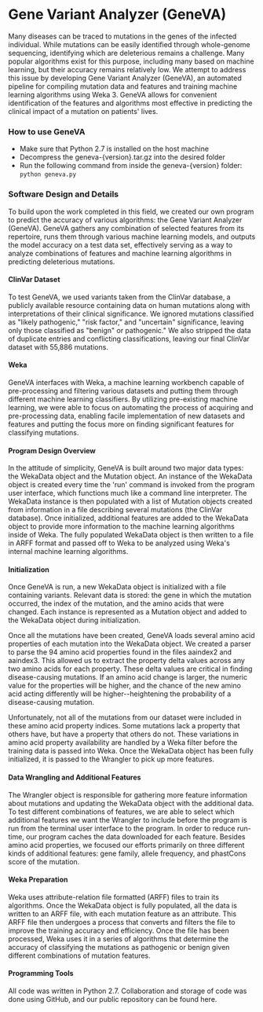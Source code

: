 # Gene Variant Analyzer (GeneVA)

Many diseases can be traced to mutations in the genes of the infected individual. While mutations can be easily identified through whole-genome sequencing, identifying which are deleterious remains a challenge. Many popular algorithms exist for this purpose, including many based on machine learning, but their accuracy remains relatively low. We attempt to address this issue by developing Gene Variant Analyzer (GeneVA), an automated pipeline for compiling mutation data and features and training machine learning algorithms using Weka 3. GeneVA allows for convenient identification of the features and algorithms most effective in predicting the clinical impact of a mutation on patients' lives.

### How to use GeneVA

- Make sure that Python 2.7 is installed on the host machine
- Decompress the geneva-{version}.tar.gz into the desired folder
- Run the following command from inside the geneva-{version} folder: `python geneva.py`

### Software Design and Details
To build upon the work completed in this field, we created our own program to predict the accuracy of various algorithms: the Gene Variant Analyzer (GeneVA). GeneVA gathers any combination of selected features from its repertoire, runs them through various machine learning models, and outputs the model accuracy on a test data set, effectively serving as a way to analyze combinations of features and machine learning algorithms in predicting deleterious mutations.

#### ClinVar Dataset
To test GeneVA, we used variants taken from the ClinVar database, a publicly available resource containing data on human mutations along with interpretations of their clinical significance. We ignored mutations classified as "likely pathogenic," "risk factor," and "uncertain" significance, leaving only those classified as "benign" or pathogenic." We also stripped the data of duplicate entries and conflicting classifications, leaving our final ClinVar dataset with 55,886 mutations.

#### Weka
GeneVA interfaces with Weka, a machine learning workbench capable of pre-processing and filtering various datasets and putting them through different machine learning classifiers. By utilizing pre-existing machine learning, we were able to focus on automating the process of acquiring and pre-processing data, enabling facile implementation of new datasets and features and putting the focus more on finding significant features for classifying mutations.

#### Program Design Overview
In the attitude of simplicity, GeneVA is built around two major data types: the WekaData object and the Mutation object. An instance of the WekaData object is created every time the 'run' command is invoked from the program user interface, which functions much like a command line interpreter. The WekaData instance is then populated with a list of Mutation objects created from information in a file describing several mutations (the ClinVar database). Once initialized, additional features are added to the WekaData object to provide more information to the machine learning algorithms inside of Weka. The fully populated WekaData object is then written to a file in ARFF format and passed off to Weka to be analyzed using Weka's internal machine learning algorithms.

#### Initialization
Once GeneVA is run, a new WekaData object is initialized with a file containing variants. Relevant data is stored: the gene in which the mutation occurred, the index of the mutation, and the amino acids that were changed.  Each instance is represented as a Mutation object and added to the WekaData object during initialization.

Once all the mutations have been created, GeneVA loads several amino acid properties of each mutation into the WekaData object. We created a parser to parse the 94 amino acid properties found in the files aaindex2 and aaindex3. This allowed us to extract the property delta values across any two amino acids for each property. These delta values are critical in finding disease-causing mutations. If an amino acid change is larger, the numeric value for the properties will be higher, and the chance of the new amino acid acting differently will be higher--heightening the probability of a disease-causing mutation.

Unfortunately, not all of the mutations from our dataset were included in these amino acid property indices. Some mutations lack a property that others have, but have a property that others do not. These variations in amino acid property availability are handled by a Weka filter before the training data is passed into Weka. Once the WekaData object has been fully initialized, it is passed to the Wrangler to pick up more features.

#### Data Wrangling and Additional Features
The Wrangler object is responsible for gathering more feature information about mutations and updating the WekaData object with the additional data. To test different combinations of features, we are able to select which additional features we want the Wrangler to include before the program is run from the terminal user interface to the program. In order to reduce run-time, our program caches the data downloaded for each feature. Besides amino acid properties, we focused our efforts primarily on three different kinds of additional features: gene family, allele frequency, and phastCons score of the mutation. 

#### Weka Preparation
Weka uses attribute-relation file formatted (ARFF) files to train its algorithms. Once the WekaData object is fully populated, all the data is written to an ARFF file, with each mutation feature as an attribute. This ARFF file then undergoes a process that converts and filters the file to improve the training accuracy and efficiency. Once the file has been processed, Weka uses it in a series of algorithms that determine the accuracy of classifying the mutations as pathogenic or benign given different combinations of mutation features. 

#### Programming Tools
All code was written in Python 2.7. Collaboration and storage of code was done using GitHub, and our public repository can be found here.